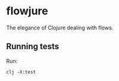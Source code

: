 # flowjure
The elegance of Clojure dealing with flows.

## Running tests
Run:

```shell
clj -X:test
```
